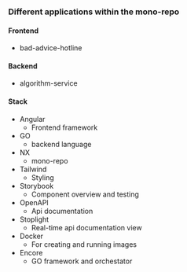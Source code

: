 ### Different applications within the mono-repo

#### Frontend

- bad-advice-hotline

#### Backend

- algorithm-service

#### Stack

- Angular
  - Frontend framework
- GO
  - backend language
- NX
  - mono-repo
- Tailwind
  - Styling
- Storybook
  - Component overview and testing
- OpenAPI
  - Api documentation
- Stoplight
  - Real-time api documentation view
- Docker
  - For creating and running images
- Encore
  - GO framework and orchestator
